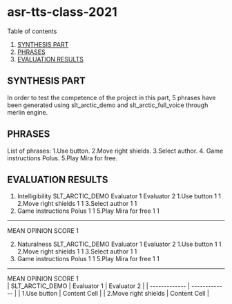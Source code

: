 # asr-tts-class-2021

  Table of contents
1. [SYNTHESIS PART](#introduction)
2. [PHRASES](#paragraph1) 
3. [EVALUATION RESULTS](#paragraph2)

## SYNTHESIS PART <a name="introduction"></a>
In order to test the competence of the project in this part, 5 phrases have been generated using slt_arctic_demo and slt_arctic_full_voice through merlin engine.


## PHRASES <a name="paragraph1"></a>
List of phrases: 1.Use button. 
                 2.Move right shields. 
                 3.Select author.
                 4. Game instructions Polus. 
                 5.Play Mira for free.

## EVALUATION RESULTS <a name="paragraph2"></a>
   1. Intelligibility
   SLT_ARCTIC_DEMO	       Evaluator 1	 Evaluator 2
1.Use button	               1	                 1
2.Move right shields	       1	                 1
3.Select author	             1	                 1
4. Game instructions Polus	 1	                 1
5.Play Mira for free	       1	                 1
---------------------------------------------------
MEAN OPINION SCORE           1      
   
2. Naturalness
   SLT_ARCTIC_DEMO	       Evaluator 1	 Evaluator 2
1.Use button	               1	                 1
2.Move right shields	       1	                 1
3.Select author	             1	                 1
4. Game instructions Polus	 1	                 1
5.Play Mira for free	       1	                 1
---------------------------------------------------
MEAN OPINION SCORE           1      
|  SLT_ARCTIC_DEMO     | Evaluator 1	  | Evaluator 2 |
| -------------        | ------------- |
| 1.Use button         | Content Cell  |
| 2.Move right shields | Content Cell  |
